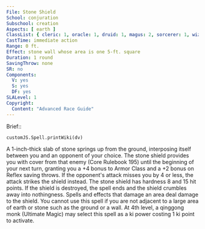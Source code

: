 ```yaml
---
File: Stone Shield
School: conjuration
Subschool: creation
Aspects: [ earth ]
ClassList: { cleric: 1, oracle: 1, druid: 1, magus: 2, sorcerer: 1, wizard: 1, summoner: 1, unchained summoner: 1 }
CastTime: immediate action
Range: 0 ft.
Effect: stone wall whose area is one 5-ft. square
Duration: 1 round
SavingThrow: none
SR: no
Components:
  V: yes
  S: yes
  DF: yes
SLALevel: 1
Copyright:
  Content: "Advanced Race Guide"
---
```

Brief:: 

```dataviewjs
customJS.Spell.printWiki(dv)
```

A 1-inch-thick slab of stone springs up from the ground, interposing itself between you and an opponent of your choice. The stone shield provides you with cover from that enemy (Core Rulebook 195) until the beginning of your next turn, granting you a +4 bonus to Armor Class and a +2 bonus on Reflex saving throws. If the opponent's attack misses you by 4 or less, the attack strikes the shield instead. The stone shield has hardness 8 and 15 hit points. If the shield is destroyed, the spell ends and the shield crumbles away into nothingness. Spells and effects that damage an area deal damage to the shield.  You cannot use this spell if you are not adjacent to a large area of earth or stone such as the ground or a wall. At 4th level, a qinggong monk (Ultimate Magic) may select this spell as a ki power costing 1 ki point to activate.
